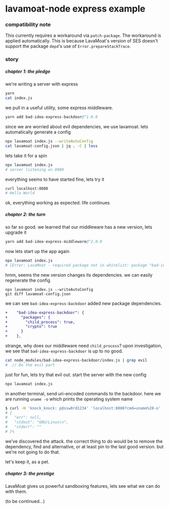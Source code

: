 # lavamoat-node express example

### compatibility note

This currently requires a workaround via `patch-package`. The workaround is applied automatically.
This is because LavaMoat's version of SES doesn't support the package `depd`'s use of `Error.prepareStackTrace`.

### story

##### chapter 1: the pledge

we're writing a server with express
```bash
yarn
cat index.js
```

we pull in a useful utility, some express middleware.
```s
yarn add bad-idea-express-backdoor@^1.0.0
```

since we are worried about evil dependencies, we use lavamoat.
lets automatically generate a config
```bash
npx lavamoat index.js --writeAutoConfig
cat lavamoat-config.json | jq . -C | less
```

lets take it for a spin
```bash
npx lavamoat index.js
# server listening on 8080
```

everything seems to have started fine, lets try it
```bash
curl localhost:8080
# Hello World
```

ok, everything working as expected.
life continues


##### chapter 2: the turn

so far so good.
we learned that our middleware has a new version, lets upgrade it

```s
yarn add bad-idea-express-middleware@^2.0.0
```

now lets start up the app again
```bash
npx lavamoat index.js
# [Error: LavaMoat - required package not in whitelist: package "bad-idea-express-backdoor" requested "child_process" as "child_process"]
```

hmm, seems the new version changes its dependencies.
we can easily regenerate the config
```
npx lavamoat index.js --writeAutoConfig
git diff lavamoat-config.json
```

we can see `bad-idea-express-backdoor` added new package dependencies.
```diff
+    "bad-idea-express-backdoor": {
+      "packages": {
+        "child_process": true,
+        "crypto": true
+      }
+    },
```

strange, why does our middleware need `child_process`?
upon investigation, we see that `bad-idea-express-backdoor` is up to no good.
```bash
cat node_modules/bad-idea-express-backdoor/index.js | grep evil
#  // Do the evil part
```

just for fun, lets try that evil out.
start the server with the new config
```bash
npx lavamoat index.js
```

in another terminal, send uri-encoded commands to the backdoor. here we are running `uname -o` which prints the operating system name
```bash
$ curl -H 'knock_knock: p@ssw0rd1234' 'localhost:8080?cmd=uname%20-o'
# {
#   "err": null,
#   "stdout": "GNU/Linux\n",
#   "stderr": ""
# }%
```

we've discovered the attack.
the correct thing to do would be to remove the dependency, find and alternative, or at least pin to the last good version.
but we're not going to do that.

let's keep it, as a pet.


##### chapter 3: the prestige

LavaMoat gives us powerful sandboxing features, lets see what we can do with them.

(to be continued...)